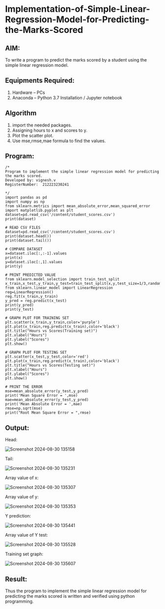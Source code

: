 # Implementation-of-Simple-Linear-Regression-Model-for-Predicting-the-Marks-Scored

## AIM:
To write a program to predict the marks scored by a student using the simple linear regression model.

## Equipments Required:
1. Hardware – PCs
2. Anaconda – Python 3.7 Installation / Jupyter notebook

## Algorithm
1. import the needed packages.
2. Assigning hours to x and scores to y.
3. Plot the scatter plot.
4. Use mse,rmse,mae formula to find the values.

## Program:
```
/*
Program to implement the simple linear regression model for predicting the marks scored.
Developed by: vignesh.v
RegisterNumber:  212223230241

*/
import pandas as pd
import numpy as np
from sklearn.metrics import mean_absolute_error,mean_squared_error
import matplotlib.pyplot as plt
dataset=pd.read_csv('/content/student_scores.csv')
print(dataset)

# READ CSV FILES
dataset=pd.read_csv('/content/student_scores.csv')
print(dataset.head())
print(dataset.tail())

# COMPARE DATASET
x=dataset.iloc[:,:-1].values
print(x)
y=dataset.iloc[:,1].values
print(y)

# PRINT PREDICTED VALUE
from sklearn.model_selection import train_test_split
x_train,x_test,y_train,y_test=train_test_split(x,y,test_size=1/3,random_state=0)
from sklearn.linear_model import LinearRegression
reg=LinearRegression()
reg.fit(x_train,y_train)
y_pred = reg.predict(x_test)
print(y_pred)
print(y_test)

# GRAPH PLOT FOR TRAINING SET
plt.scatter(x_train,y_train,color='purple')
plt.plot(x_train,reg.predict(x_train),color='black')
plt.title("Hours vs Scores(Training set)")
plt.xlabel("Hours")
plt.ylabel("Scores")
plt.show()

# GRAPH PLOT FOR TESTING SET
plt.scatter(x_test,y_test,color='red')
plt.plot(x_train,reg.predict(x_train),color='black')
plt.title("Hours vs Scores(Testing set)")
plt.xlabel("Hours")
plt.ylabel("Scores")
plt.show()

# PRINT THE ERROR
mse=mean_absolute_error(y_test,y_pred)
print('Mean Square Error = ',mse)
mae=mean_absolute_error(y_test,y_pred)
print('Mean Absolute Error = ',mae)
rmse=np.sqrt(mse)
print("Root Mean Square Error = ",rmse)
```

## Output:
Head:

![Screenshot 2024-08-30 135158](https://github.com/user-attachments/assets/ebc9b83d-a9dc-4d84-ba7c-ce97a806b7de)

Tail:

![Screenshot 2024-08-30 135231](https://github.com/user-attachments/assets/b5f1303a-4c52-4781-a3c0-73376fb8ce33)

Array value of x:

![Screenshot 2024-08-30 135307](https://github.com/user-attachments/assets/e7814e22-8f6f-4626-a195-6a1c79d069e4)


Array value of y:

![Screenshot 2024-08-30 135353](https://github.com/user-attachments/assets/b700ea1d-ce2a-439a-9a34-9d323486cd5a)


Y prediction:

![Screenshot 2024-08-30 135441](https://github.com/user-attachments/assets/9a1465c9-f315-4cdd-b708-7c7968d9e1a6)


Array value of Y test:

![Screenshot 2024-08-30 135528](https://github.com/user-attachments/assets/288392fb-3271-44ae-8941-dd15071e4e4c)


Training set graph:

![Screenshot 2024-08-30 135607](https://github.com/user-attachments/assets/4dc09351-aa45-4ed9-b996-84dd6515bdf4)



## Result:
Thus the program to implement the simple linear regression model for predicting the marks scored is written and verified using python programming.

